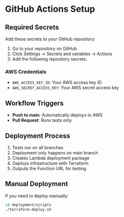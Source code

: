 # GitHub Actions Setup

## Required Secrets

Add these secrets to your GitHub repository:

1. Go to your repository on GitHub
2. Click Settings → Secrets and variables → Actions
3. Add the following repository secrets:

### AWS Credentials
- `AWS_ACCESS_KEY_ID`: Your AWS access key ID
- `AWS_SECRET_ACCESS_KEY`: Your AWS secret access key

## Workflow Triggers

- **Push to main**: Automatically deploys to AWS
- **Pull Request**: Runs tests only

## Deployment Process

1. Tests run on all branches
2. Deployment only happens on main branch
3. Creates Lambda deployment package
4. Deploys infrastructure with Terraform
5. Outputs the Function URL for testing

## Manual Deployment

If you need to deploy manually:

```bash
cd deployment/scripts
./terraform-deploy.sh
```
